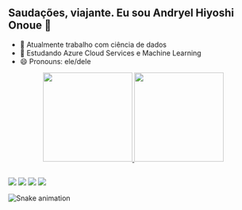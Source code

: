 ## Saudações, viajante. Eu sou Andryel Hiyoshi Onoue 👋

- 🔭 Atualmente trabalho com ciência de dados
- 🌱 Estudando Azure Cloud Services e Machine Learning
- 😄 Pronouns: ele/dele



<div align="center">
  <a href="https://github.com/AndryelOnoue">
  <img height="180em" src="https://github-readme-stats.vercel.app/api?username=AndryelOnoue&show_icons=true&theme=dark&include_all_commits=true&count_private=true"/>
  <img height="180em" src="https://github-readme-stats.vercel.app/api/top-langs/?username=AndryelOnoue&layout=compact&langs_count=7&theme=dark"/>
</div>

##
 
<div> 
  <a href="https://instagram.com/rafaballerini" target="_blank"><img src="https://img.shields.io/badge/-Instagram-%23E4405F?style=for-the-badge&logo=instagram&logoColor=white" target="_blank"></a>
 <a href="https://discord.gg/wagxzStdcR" target="_blank"><img src="https://img.shields.io/badge/Discord-7289DA?style=for-the-badge&logo=discord&logoColor=white" target="_blank"></a> 
  <a href = "mailto:contatoandryelhonoue@gmail.com"><img src="https://img.shields.io/badge/-Gmail-%23333?style=for-the-badge&logo=gmail&logoColor=white" target="_blank"></a>
  <a href="https://www.linkedin.com/in/andryel-hiyoshi-onoue-a583331b7" target="_blank"><img src="https://img.shields.io/badge/-LinkedIn-%230077B5?style=for-the-badge&logo=linkedin&logoColor=white" target="_blank"></a> 
 
  ![Snake animation](https://github.com/andryelonoue/andryelonoue/blob/output/github-contribution-grid-snake.svg)
 
</div>
